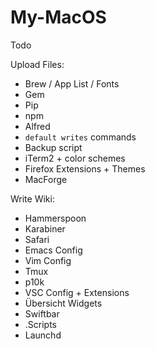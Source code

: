 # My-MacOS

Todo

Upload Files:
* Brew / App List / Fonts
* Gem
* Pip
* npm
* Alfred
* `default writes` commands
* Backup script
* iTerm2 + color schemes
* Firefox Extensions + Themes
* MacForge

Write Wiki:
* Hammerspoon
* Karabiner
* Safari
* Emacs Config
* Vim Config
* Tmux
* p10k
* VSC Config + Extensions
* Übersicht Widgets
* Swiftbar
* .Scripts
* Launchd
